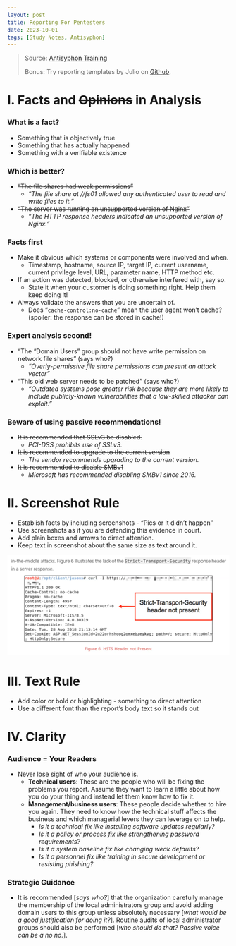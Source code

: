 ```yaml
---
layout: post
title: Reporting For Pentesters
date: 2023-10-01
tags: [Study Notes, Antisyphon]
---
```

>   Source: [Antisyphon Training](https://www.antisyphontraining.com/live-courses-catalog/reporting-for-pentesters/)
>
>   Bonus: Try reporting templates by Julio on [Github](https://github.com/juliocesarfort/public-pentesting-reports).

# I. Facts and ~~Opinions~~ in Analysis

### What is a fact?

-   Something that is objectively true
-   Something that has actually happened
-   Something with a verifiable existence

### Which is better?

-   ~~“The file shares had weak permissions”~~
    -   *“The file share at //fs01 allowed any authenticated user to read and write files to it.”*
-   ~~“The server was running an unsupported version of Nginx”~~
    -   *“The HTTP response headers indicated an unsupported version of Nginx.”* 

### Facts first

-   Make it obvious which systems or components were involved and when.
    -   Timestamp, hostname, source IP, target IP, current username, current privilege level, URL, parameter name, HTTP method etc.
-   If an action was detected, blocked, or otherwise interfered with, say so.
    -   State it when your customer is doing something right. Help them keep doing it!
-   Always validate the answers that you are uncertain of.
    -   Does “`cache-control:no-cache`” mean the user agent won’t cache? (spoiler: the response can be stored in cache!)

### Expert analysis second!

-   “The “Domain Users” group should not have write permission on network file shares” (says who?)
    -   *“Overly-permissive file share permissions can present an attack vector”*
-   “This old web server needs to be patched” (says who?)
    -   *“Outdated systems pose greater risk because they are more likely to include publicly-known vulnerabilities that a low-skilled attacker can exploit.”*

### Beware of using passive recommendations!

-   ~~It is recommended that SSLv3 be disabled.~~
    -   *PCI-DSS prohibits use of SSLv3.*
-   ~~It is recommended to upgrade to the current version~~
    -   *The vendor recommends upgrading to the current version.*
-   ~~It is recommended to disable SMBv1~~
    -   *Microsoft has recommended disabling SMBv1 since 2016.*

# II. Screenshot Rule

-   Establish facts by including screenshots - “Pics or it didn’t happen”
-   Use screenshots as if you are defending this evidence in court.
-   Add plain boxes and arrows to direct attention.
-   Keep text in screenshot about the same size as text around it.

![screenshot](https://github.com/blankshiro/blankshiro.github.io/blob/main/assets/img/Antisyphon/Reporting-For-Pentesters/screenshot.png?raw=true)

# III. Text Rule

-   Add color or bold or highlighting - something to direct attention
-   Use a different font than the report’s body text so it stands out

#  IV. Clarity

### Audience = Your Readers

-   Never lose sight of who your audience is.
    -   **Technical users**: These are the people who will be fixing the problems you report. Assume they want to learn a little about how you do your thing and instead let them know how to fix it. 
    -   **Management/business users**: These people decide whether to hire you again. They need to know how the technical stuff affects the business and which managerial levers they can leverage on to help.
        -   *Is it a technical fix like installing software updates regularly?*
        -   *Is it a policy or process fix like strengthening password requirements?*
        -   *Is it a system baseline fix like changing weak defaults?*
        -   *Is it a personnel fix like training in secure development or resisting phishing?*

### Strategic Guidance

-   It is recommended [*says who?*] that the organization carefully manage the membership of the local administrators group and avoid adding domain users to this group unless absolutely necessary [*what would be a good justification for doing it?*]. Routine audits of local administrator groups should also be performed [*who should do that? Passive voice can be a no no.*].

